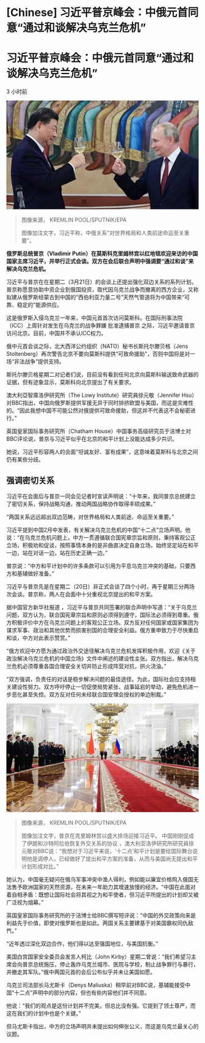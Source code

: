 # [Chinese] 习近平普京峰会：中俄元首同意“通过和谈解决乌克兰危机”

#  习近平普京峰会：中俄元首同意“通过和谈解决乌克兰危机”

3 小时前

![习近平（左）与普京（右）在莫斯科克里姆林宫宴会上祝酒（21/3/2023）](_129071414_182345-shutterstock_editorial_chinese_president_xi_jinping_vis_13836456co.jpg)

> 图像来源，  KREMLIN POOL/SPUTNIK/EPA
>
> 图像加注文字，习近平称，中俄关系“对世界格局和人类前途命运至关重要”。

**俄罗斯总统普京（Vladimir Putin）在莫斯科克里姆林宫以红地毯欢迎来访的中国国家主席习近平，并举行正式会谈。双方在会后联合声明中强调要“通过和谈”来解决乌克兰危机。**

习近平与普京在在星期二（3月21日）的会谈上还提出强化双边关系的系列计划。普京称愿意协助中资企业到俄国投资，取代因乌克兰战争而撤离的西方企业，又称拟建从俄罗斯经蒙古到中国的“西伯利亚力量二号”天然气管道将为中国带来“可靠、稳定的”能源供应。

这是俄罗斯入侵乌克兰一年来，中国元首首次访问莫斯科。在国际刑事法院（ICC）上周针对发生在乌克兰的战争罪嫌 批准逮捕普京  之际，习近平邀请普京访问北京。目前，中国并不承认ICC权力。

俄中元首会谈之际，北大西洋公约组织（NATO）秘书长斯托尔滕贝格（Jens Stoltenberg）再次警告北京不要向莫斯科提供“可致命援助”，否则中国将是对一场“非法战争”提供支持。

斯托尔滕贝格星期二对记者们说，目前没有看到任何北京向莫斯科输送致命武器的证据，但有迹象显示，莫斯科向北京提出了有关要求。

澳大利亞智庫洛伊研究所（The Lowy Institute）研究員徐元敬（Jennifer Hsu）对BBC指出，中国向俄罗斯提供军援无异于同时排挤欧盟与美国，而这是灾难性的。“因此我想中国不可能公然对俄提供可致命援助，但这并不代表这不会秘密进行。”

英国皇家国际事务研究所（Chatham House）中国事务高级研究员于洁博士对BBC评论说，普京与习近平似乎在北京的和平计划上没能达成多少共识。

她说，习近平形容两人的会面“坦诚友好、富有成果”，这意味着莫斯科与北京之间仍有某些分歧。

##  强调密切关系

习近平在会面后与普京一同会见记者时宣读声明说：“十年来，我同普京总统建立了密切关系，保持战略沟通，推动两国战略协作取得丰硕成果。”

“两国关系远远超出双边范畴，对世界格局和人类前途、命运至关重要。”

习近平提到中国2月中发表，有关解决乌克兰危机的中国“十二点”立场声明。他说：“在乌克兰危机问题上，中方一贯遵循联合国宪章宗旨和原则，秉持客观公正立场，积极劝和促谈，按照事情本身的是非曲直决定自身立场，始终坚定站在和平一边，站在对话一边，站在历史正确一边。”

普京说：“中方和平计划中的许多条款可以引用为平息乌克兰冲突的基础，只要西方和基辅做好准备。”

习近平与普京先是在星期二（20日）非正式会谈了四个小时，再于星期三分两场次会谈。普京称，两人在会面中十分重视北京提出的和平方案。

 据中国官方新华社报道  ，习近平与普京共同签署的联合声明中写道：“关于乌克兰问题，双方认为，联合国宪章宗旨和原则必须得到遵守，国际法必须得到尊重。俄方积极评价中方在乌克兰问题上的客观公正立场。双方反对任何国家或国家集团为谋求军事、政治和其他优势而损害别国的合理安全利益。俄方重申致力于尽快重启和谈，中方对此表示赞赏。”

“俄方欢迎中方愿为通过政治外交途径解决乌克兰危机发挥积极作用，欢迎《关于政治解决乌克兰危机的中国立场》文件中阐述的建设性主张。双方指出，解决乌克兰危机必须尊重各国合理安全关切并防止形成阵营对抗，拱火浇油。”

“双方强调，负责任的对话是稳步解决问题的最佳途径。为此，国际社会应支持相关建设性努力。双方呼吁停止一切促使局势紧张、战事延宕的举动，避免危机进一步恶化甚至失控。双方反对任何未经联合国安理会授权的单边制裁。”

![莫斯科克里姆林宫内俄中两国元首与官员出席欢迎仪式（21/3/2023）](_129071411_131803-shutterstock_editorial_chinese_president_xi_jinping_vis_13836456ah.jpg)

> 图像来源，  KREMLIN POOL/SPUTNIK/EPA
>
> 图像加注文字，普京在克里姆林宫以盛大排场迎接习近平。
 中国刚刚促成了伊朗和沙特阿拉伯恢复外交关系的协议  ，澳大利亚洛伊研究所研究員徐元敬对BBC说：“我想对于习近平来说，‘十二点’和平计划是要给国际舞台说明他是调停人，已经做好了提出和平方案的准备，从而与美国尚无提出和平计划形成对比。”

她认为，中国毫无疑问在俄乌军事冲突中渔人得利，例如能以廉宜价格购入俄国无法售予欧洲国家的天然资源，在未来一年助力其增速放慢的经济。“中国在此面对着自相矛盾：既想让国际社会将其视之为和平使者，但习近平所提出的计划却又被广泛视为烟幕。”

英国皇家国际事务研究所的于洁博士给BBC撰写短评说：“中国的外交政策向来是利益先于价值，即使对俄罗斯也是如此。两国关系主要建基于对美国霸权同仇敌忾。”

“近年透过深化双边合作，他们得以达至强国地位，与美国抗衡。”


美国白宫国家安全委员会发言人柯比（John Kirby）星期二曾说：“我们希望习主席会向普京总统施压，停止轰炸乌克兰城市、医院与学校，制止战争罪行与暴行，并撤走其军队。”俄中两国元首的会后公布似乎并未让美国如愿。

乌克兰司法部长马尤斯卡（Denys Maliuska）稍早前对BBC说，基辅能接受中国“十二点”声明中的部分内容，但也有些内容他们并不同意。

他说：“我们的观点是这份计划并不完美，但总比没有强。它提到了领土尊严，而这在我们的计划中也是个关键。”

但马尤斯卡指出，中方的立场声明并未提出如何伸张公义，而这是乌克兰最关心的议题。


